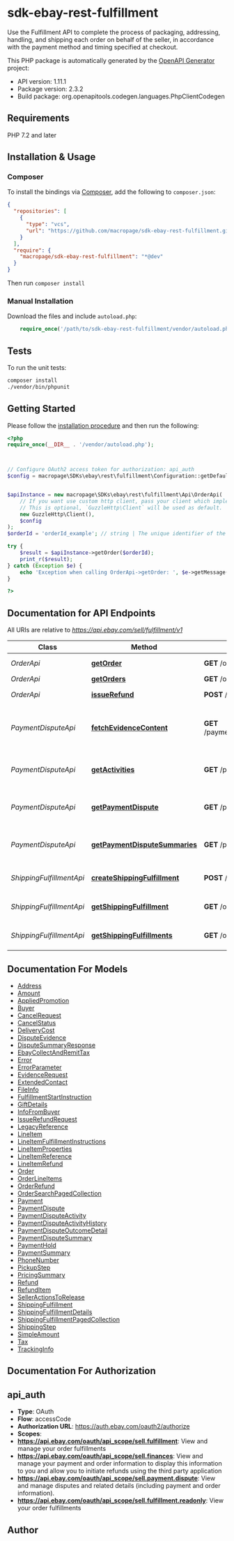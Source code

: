 # sdk-ebay-rest-fulfillment

Use the Fulfillment API to complete the process of packaging, addressing, handling, and shipping each order on behalf of the seller, in accordance with the payment method and timing specified at checkout.

This PHP package is automatically generated by the [OpenAPI Generator](https://openapi-generator.tech) project:

- API version: 1.11.1
- Package version: 2.3.2
- Build package: org.openapitools.codegen.languages.PhpClientCodegen

## Requirements

PHP 7.2 and later

## Installation & Usage

### Composer

To install the bindings via [Composer](http://getcomposer.org/), add the following to `composer.json`:

```json
{
  "repositories": [
    {
      "type": "vcs",
      "url": "https://github.com/macropage/sdk-ebay-rest-fulfillment.git"
    }
  ],
  "require": {
    "macropage/sdk-ebay-rest-fulfillment": "*@dev"
  }
}
```

Then run `composer install`

### Manual Installation

Download the files and include `autoload.php`:

```php
    require_once('/path/to/sdk-ebay-rest-fulfillment/vendor/autoload.php');
```

## Tests

To run the unit tests:

```bash
composer install
./vendor/bin/phpunit
```

## Getting Started

Please follow the [installation procedure](#installation--usage) and then run the following:

```php
<?php
require_once(__DIR__ . '/vendor/autoload.php');



// Configure OAuth2 access token for authorization: api_auth
$config = macropage\SDKs\ebay\rest\fulfillment\Configuration::getDefaultConfiguration()->setAccessToken('YOUR_ACCESS_TOKEN');


$apiInstance = new macropage\SDKs\ebay\rest\fulfillment\Api\OrderApi(
    // If you want use custom http client, pass your client which implements `GuzzleHttp\ClientInterface`.
    // This is optional, `GuzzleHttp\Client` will be used as default.
    new GuzzleHttp\Client(),
    $config
);
$orderId = 'orderId_example'; // string | The unique identifier of the order. Order ID values are shown in My eBay/Seller Hub, and are also returned by the getOrders method in the orders.orderId field. Note: A new order ID format was introduced to all eBay APIs (legacy and REST) in June 2019. In REST APIs that return Order IDs, including the Fulfillment API, all order IDs are returned in the new format, but the getOrder method will accept both the legacy and new format order ID. The new format is a non-parsable string, globally unique across all eBay marketplaces, and consistent for both single line item and multiple line item orders. These order identifiers will be automatically generated after buyer payment, and unlike in the past, instead of just being known and exposed to the seller, these unique order identifiers will also be known and used/referenced by the buyer and eBay customer support.

try {
    $result = $apiInstance->getOrder($orderId);
    print_r($result);
} catch (Exception $e) {
    echo 'Exception when calling OrderApi->getOrder: ', $e->getMessage(), PHP_EOL;
}

?>
```

## Documentation for API Endpoints

All URIs are relative to *https://api.ebay.com/sell/fulfillment/v1*

Class | Method | HTTP request | Description
------------ | ------------- | ------------- | -------------
*OrderApi* | [**getOrder**](docs/Api/OrderApi.md#getorder) | **GET** /order/{orderId} | Get an Order
*OrderApi* | [**getOrders**](docs/Api/OrderApi.md#getorders) | **GET** /order | Get Orders
*OrderApi* | [**issueRefund**](docs/Api/OrderApi.md#issuerefund) | **POST** /order/{order_id}/issue_refund | Issue Refund
*PaymentDisputeApi* | [**fetchEvidenceContent**](docs/Api/PaymentDisputeApi.md#fetchevidencecontent) | **GET** /payment_dispute/{payment_dispute_id}/fetch_evidence_content | Get Payment Dispute Evidence File
*PaymentDisputeApi* | [**getActivities**](docs/Api/PaymentDisputeApi.md#getactivities) | **GET** /payment_dispute/{payment_dispute_id}/activity | Get Payment Dispute Activity
*PaymentDisputeApi* | [**getPaymentDispute**](docs/Api/PaymentDisputeApi.md#getpaymentdispute) | **GET** /payment_dispute/{payment_dispute_id} | Get Payment Dispute Details
*PaymentDisputeApi* | [**getPaymentDisputeSummaries**](docs/Api/PaymentDisputeApi.md#getpaymentdisputesummaries) | **GET** /payment_dispute_summary | Search Payment Dispute by Filters
*ShippingFulfillmentApi* | [**createShippingFulfillment**](docs/Api/ShippingFulfillmentApi.md#createshippingfulfillment) | **POST** /order/{orderId}/shipping_fulfillment | Create a Shipping Fulfillment
*ShippingFulfillmentApi* | [**getShippingFulfillment**](docs/Api/ShippingFulfillmentApi.md#getshippingfulfillment) | **GET** /order/{orderId}/shipping_fulfillment/{fulfillmentId} | Get a Shipping Fulfillment
*ShippingFulfillmentApi* | [**getShippingFulfillments**](docs/Api/ShippingFulfillmentApi.md#getshippingfulfillments) | **GET** /order/{orderId}/shipping_fulfillment | Get Shipping Fulfillments


## Documentation For Models

 - [Address](docs/Model/Address.md)
 - [Amount](docs/Model/Amount.md)
 - [AppliedPromotion](docs/Model/AppliedPromotion.md)
 - [Buyer](docs/Model/Buyer.md)
 - [CancelRequest](docs/Model/CancelRequest.md)
 - [CancelStatus](docs/Model/CancelStatus.md)
 - [DeliveryCost](docs/Model/DeliveryCost.md)
 - [DisputeEvidence](docs/Model/DisputeEvidence.md)
 - [DisputeSummaryResponse](docs/Model/DisputeSummaryResponse.md)
 - [EbayCollectAndRemitTax](docs/Model/EbayCollectAndRemitTax.md)
 - [Error](docs/Model/Error.md)
 - [ErrorParameter](docs/Model/ErrorParameter.md)
 - [EvidenceRequest](docs/Model/EvidenceRequest.md)
 - [ExtendedContact](docs/Model/ExtendedContact.md)
 - [FileInfo](docs/Model/FileInfo.md)
 - [FulfillmentStartInstruction](docs/Model/FulfillmentStartInstruction.md)
 - [GiftDetails](docs/Model/GiftDetails.md)
 - [InfoFromBuyer](docs/Model/InfoFromBuyer.md)
 - [IssueRefundRequest](docs/Model/IssueRefundRequest.md)
 - [LegacyReference](docs/Model/LegacyReference.md)
 - [LineItem](docs/Model/LineItem.md)
 - [LineItemFulfillmentInstructions](docs/Model/LineItemFulfillmentInstructions.md)
 - [LineItemProperties](docs/Model/LineItemProperties.md)
 - [LineItemReference](docs/Model/LineItemReference.md)
 - [LineItemRefund](docs/Model/LineItemRefund.md)
 - [Order](docs/Model/Order.md)
 - [OrderLineItems](docs/Model/OrderLineItems.md)
 - [OrderRefund](docs/Model/OrderRefund.md)
 - [OrderSearchPagedCollection](docs/Model/OrderSearchPagedCollection.md)
 - [Payment](docs/Model/Payment.md)
 - [PaymentDispute](docs/Model/PaymentDispute.md)
 - [PaymentDisputeActivity](docs/Model/PaymentDisputeActivity.md)
 - [PaymentDisputeActivityHistory](docs/Model/PaymentDisputeActivityHistory.md)
 - [PaymentDisputeOutcomeDetail](docs/Model/PaymentDisputeOutcomeDetail.md)
 - [PaymentDisputeSummary](docs/Model/PaymentDisputeSummary.md)
 - [PaymentHold](docs/Model/PaymentHold.md)
 - [PaymentSummary](docs/Model/PaymentSummary.md)
 - [PhoneNumber](docs/Model/PhoneNumber.md)
 - [PickupStep](docs/Model/PickupStep.md)
 - [PricingSummary](docs/Model/PricingSummary.md)
 - [Refund](docs/Model/Refund.md)
 - [RefundItem](docs/Model/RefundItem.md)
 - [SellerActionsToRelease](docs/Model/SellerActionsToRelease.md)
 - [ShippingFulfillment](docs/Model/ShippingFulfillment.md)
 - [ShippingFulfillmentDetails](docs/Model/ShippingFulfillmentDetails.md)
 - [ShippingFulfillmentPagedCollection](docs/Model/ShippingFulfillmentPagedCollection.md)
 - [ShippingStep](docs/Model/ShippingStep.md)
 - [SimpleAmount](docs/Model/SimpleAmount.md)
 - [Tax](docs/Model/Tax.md)
 - [TrackingInfo](docs/Model/TrackingInfo.md)


## Documentation For Authorization



## api_auth


- **Type**: OAuth
- **Flow**: accessCode
- **Authorization URL**: https://auth.ebay.com/oauth2/authorize
- **Scopes**: 
- **https://api.ebay.com/oauth/api_scope/sell.fulfillment**: View and manage your order fulfillments
- **https://api.ebay.com/oauth/api_scope/sell.finances**: View and manage your payment and order information to display this information to you and allow you to initiate refunds using the third party application
- **https://api.ebay.com/oauth/api_scope/sell.payment.dispute**: View and manage disputes and related details (including payment and order information).
- **https://api.ebay.com/oauth/api_scope/sell.fulfillment.readonly**: View your order fulfillments


## Author



